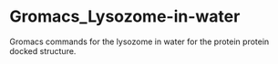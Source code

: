 # Gromacs_Lysozome-in-water
Gromacs commands for the lysozome in water for the protein protein docked structure. 
